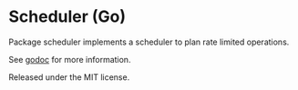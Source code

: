 # Scheduler (Go)

Package scheduler implements a scheduler to plan rate limited operations.

See [godoc](https://godoc.org/github.com/boljen/go-scheduler) for more information.

Released under the MIT license.
